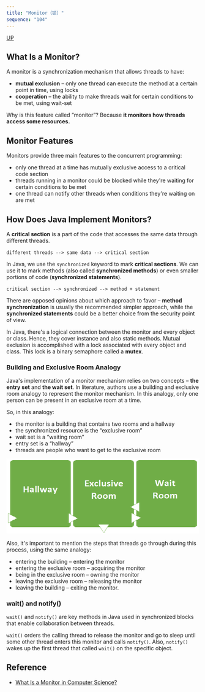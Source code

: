 ```yaml
---
title: "Monitor（锁）"
sequence: "104"
---
```


[UP](/java-concurrency.html)


## What Is a Monitor?

A monitor is a synchronization mechanism that allows threads to have:

- **mutual exclusion** – only one thread can execute the method at a certain point in time, using locks
- **cooperation** – the ability to make threads wait for certain conditions to be met, using wait-set

Why is this feature called “monitor”? Because **it monitors how threads access some resources.**

## Monitor Features

Monitors provide three main features to the concurrent programming:

- only one thread at a time has mutually exclusive access to a critical code section
- threads running in a monitor could be blocked while they're waiting for certain conditions to be met
- one thread can notify other threads when conditions they're waiting on are met

## How Does Java Implement Monitors?

A **critical section** is a part of the code that accesses the same data through different threads.

```text
different threads --> same data --> critical section
```

In Java, we use the `synchronized` keyword to mark **critical sections**.
We can use it to mark methods (also called **synchronized methods**) or
even smaller portions of code (**synchronized statements**).

```text
critical section --> synchronized --> method + statement
```

There are opposed opinions about which approach to favor – 
**method synchronization** is usually the recommended simpler approach,
while the **synchronized statements** could be a better choice from the security point of view.

In Java, there's a logical connection between the monitor and every object or class.
Hence, they cover instance and also static methods.
Mutual exclusion is accomplished with a lock associated with every object and class.
This lock is a binary semaphore called a **mutex**.

### Building and Exclusive Room Analogy

Java's implementation of a monitor mechanism relies on two concepts – **the entry set** and **the wait set**.
In literature, authors use a building and exclusive room analogy to represent the monitor mechanism.
In this analogy, only one person can be present in an exclusive room at a time.

So, in this analogy:

- the monitor is a building that contains two rooms and a hallway
- the synchronized resource is the “exclusive room”
- wait set is a “waiting room”
- entry set is a “hallway”
- threads are people who want to get to the exclusive room

![](/assets/images/java/concurrency/obj/monitor/monitors-analogy.webp)

Also, it's important to mention the steps that threads go through during this process, using the same analogy:

- entering the building – entering the monitor
- entering the exclusive room – acquiring the monitor
- being in the exclusive room – owning the monitor
- leaving the exclusive room – releasing the monitor
- leaving the building – exiting the monitor.

### wait() and notify()

`wait()` and `notify()` are key methods in Java used in synchronized blocks that enable collaboration between threads.

`wait()` orders the calling thread to release the monitor and go to sleep
until some other thread enters this monitor and calls `notify()`.
Also, `notify()` wakes up the first thread that called `wait()` on the specific object.

## Reference

- [What Is a Monitor in Computer Science?](https://www.baeldung.com/cs/monitor)

